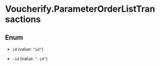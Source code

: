 # Voucherify.ParameterOrderListTransactions

## Enum


* `id` (value: `"id"`)

* `-id` (value: `"-id"`)


